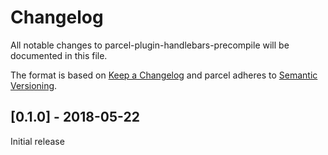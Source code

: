 # Changelog

All notable changes to parcel-plugin-handlebars-precompile will be documented in this file.

The format is based on [Keep a Changelog](http://keepachangelog.com/en/1.0.0/)
and parcel adheres to [Semantic Versioning](http://semver.org/spec/v2.0.0.html).

## [0.1.0] - 2018-05-22

Initial release